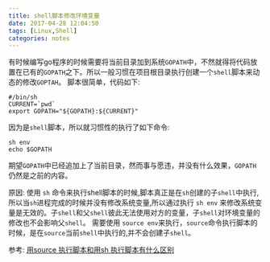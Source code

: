 ```yaml
---
title: shell脚本修改环境变量
date: 2017-04-28 12:04:50
tags: [Linux,Shell]
categories: notes
---
```

有时候编写go程序的时候需要将当前目录加到系统`GOPATH`中，不然就得将代码放置在已有的`GOPATH`之下。所以一般习惯在项目根目录执行创建一个`shell`脚本来动态的修改`GOPTAH`。
脚本很简单，代码如下:
```
#/bin/sh
CURRENT=`pwd`
export GOPATH="${GOPATH}:${CURRENT}"
```

因为是`shell`脚本，所以就习惯性的执行了如下命令:
```
sh env
echo $GOPATH
```
期望`GOPATH`中已经追加上了当前目录，然而事与愿违，并没有什么效果，`GOPATH`仍然是之前的内容。

原因:
使用 `sh` 命令来执行shell脚本的时候,脚本真正是在`sh`创建的子`shell`中执行,所以当`sh`进程完成的时候并没有修改系统变量,所以通过执行 `sh env` 来修改系统变量是无效的。子`shell`和父`shell`彼此无法使用对方的变量，子`shell`对环境变量的修改也不会影响父`shell`。
需要使用 `source env`来执行，`source`命令执行脚本的时候，是在`source`当前`shell`中执行的,并不会创建子`shell`。

参考: [用source 执行脚本和用sh 执行脚本有什么区别](http://bbs.chinaunix.net/thread-2211666-1-1.html)
